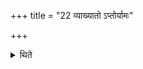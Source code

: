 +++
title = "22 व्याख्यातो ऽप्तोर्यामः"

+++

<details><summary>थिते</summary>

व्याख्यातो ऽप्तोर्यामः २२
</details>
